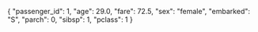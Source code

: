 {
  "passenger_id": 1,
  "age": 29.0,
  "fare": 72.5,
  "sex": "female",
  "embarked": "S",
  "parch": 0,
  "sibsp": 1,
  "pclass": 1
}